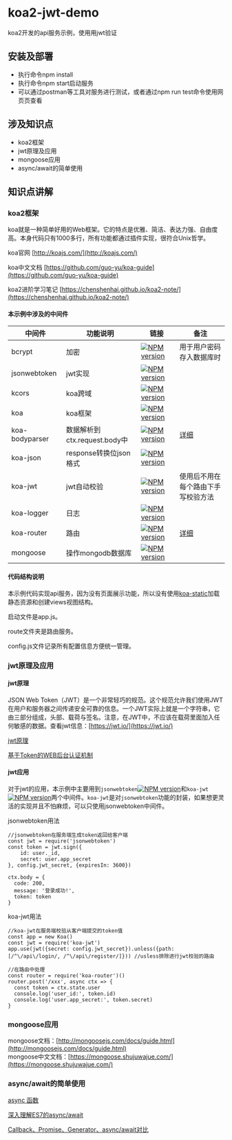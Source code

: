 # koa2-jwt-demo

koa2开发的api服务示例，使用用jwt验证

## 安装及部署
* 执行命令npm install
* 执行命令npm start启动服务
* 可以通过postman等工具对服务进行测试，或者通过npm run test命令使用网页页查看

## 涉及知识点
* koa2框架
* jwt原理及应用
* mongoose应用
* async/await的简单使用

## 知识点讲解

### koa2框架
koa就是一种简单好用的Web框架。它的特点是优雅、简洁、表达力强、自由度高。本身代码只有1000多行，所有功能都通过插件实现，很符合Unix哲学。

koa官网 [http://koajs.com/](http://koajs.com/)

koa中文文档 [https://github.com/guo-yu/koa-guide](https://github.com/guo-yu/koa-guide)

koa2进阶学习笔记 [https://chenshenhai.github.io/koa2-note/](https://chenshenhai.github.io/koa2-note/)

#### 本示例中涉及的中间件

|中间件|功能说明|链接|备注|
|----|----|----|----|
|bcrypt| 加密 |[![NPM version](https://img.shields.io/npm/v/bcrypt.svg?style=flat-square)](https://npmjs.org/package/bcrypt)| 用于用户密码存入数据库时 |
|jsonwebtoken| jwt实现 |[![NPM version](https://img.shields.io/npm/v/jsonwebtoken.svg?style=flat-square)](https://npmjs.org/package/jsonwebtoken)| |
|kcors| koa跨域 |[![NPM version](https://img.shields.io/npm/v/kcors.svg?style=flat-square)](https://npmjs.org/package/kcors)| |
|koa| koa框架 |[![NPM version](https://img.shields.io/npm/v/koa.svg?style=flat-square)](https://npmjs.org/package/koa)| |
|koa-bodyparser| 数据解析到ctx.request.body中 |[![NPM version](https://img.shields.io/npm/v/koa-bodyparser.svg?style=flat-square)](https://npmjs.org/package/koa-bodyparser)| [详细](https://chenshenhai.github.io/koa2-note/note/request/post-use-middleware.html) |
|koa-json| response转换位json格式 |[![NPM version](https://img.shields.io/npm/v/koa-json.svg?style=flat-square)](https://npmjs.org/package/koa-json)| |
|koa-jwt| jwt自动校验 |[![NPM version](https://img.shields.io/npm/v/koa-jwt.svg?style=flat-square)](https://npmjs.org/package/koa-jwt)| 使用后不用在每个路由下手写校验方法 |
|koa-logger| 日志 |[![NPM version](https://img.shields.io/npm/v/koa-logger.svg?style=flat-square)](https://npmjs.org/package/koa-logger)| |
|koa-router| 路由 |[![NPM version](https://img.shields.io/npm/v/koa-router.svg?style=flat-square)](https://npmjs.org/package/koa-router)| [详细](https://chenshenhai.github.io/koa2-note/note/route/koa-router.html) |
|mongoose| 操作mongodb数据库 |[![NPM version](https://img.shields.io/npm/v/mongoose.svg?style=flat-square)](https://npmjs.org/package/mongoose)| |

#### 代码结构说明

本示例代码实现api服务，因为没有页面展示功能，所以没有使用[koa-static](https://www.npmjs.com/package/koa-static)加载静态资源和创建views视图结构。 

启动文件是app.js。

route文件夹是路由服务。 

config.js文件记录所有配置信息方便统一管理。

### jwt原理及应用

#### jwt原理
JSON Web Token（JWT）是一个非常轻巧的规范。这个规范允许我们使用JWT在用户和服务器之间传递安全可靠的信息。一个JWT实际上就是一个字符串，它由三部分组成，头部、载荷与签名。注意，在JWT中，不应该在载荷里面加入任何敏感的数据。查看jwt信息：[https://jwt.io/](https://jwt.io/)

[jwt原理](http://blog.leapoahead.com/2015/09/06/understanding-jwt/)

[基于Token的WEB后台认证机制](http://www.cnblogs.com/xiekeli/p/5607107.html)

#### jwt应用
对于jwt的应用，本示例中主要用到`jsonwebtoken`[![NPM version](https://img.shields.io/npm/v/jsonwebtoken.svg?style=flat-square)](https://npmjs.org/package/jsonwebtoken)和`koa-jwt`[![NPM version](https://img.shields.io/npm/v/koa-jwt.svg?style=flat-square)](https://npmjs.org/package/koa-jwt)两个中间件。`koa-jwt`是对`jsonwebtoken`功能的封装，如果想更灵活的实现并且不怕麻烦，可以只使用jsonwebtoken中间件。

jsonwebtoken用法
```
//jsonwebtoken在服务端生成token返回给客户端
const jwt = require('jsonwebtoken')
const token = jwt.sign({
    id: user._id,
    secret: user.app_secret
}, config.jwt_secret, {expiresIn: 3600})
    
ctx.body = { 
  code: 200, 
  message: '登录成功!', 
  token: token
}
```
koa-jwt用法
```
//koa-jwt在服务端校验从客户端提交的token值
const app = new Koa()
const jwt = require('koa-jwt')
app.use(jwt({secret: config.jwt_secret}).unless({path:[/^\/api\/login/, /^\/api\/register/]})) //usless排除进行jwt校验的路由

//在路由中处理
const router = require('koa-router')()
router.post('/xxx', async ctx => {
  const token = ctx.state.user
  console.log('user_id:', token.id)
  console.log('user.app_secret:', token.secret)
}
```

### mongoose应用
mongoose文档：[http://mongoosejs.com/docs/guide.html](http://mongoosejs.com/docs/guide.html)  
mongoose中文文档：[https://mongoose.shujuwajue.com/](https://mongoose.shujuwajue.com/)

### async/await的简单使用
[async 函数](http://es6.ruanyifeng.com/#docs/async)

[深入理解ES7的async/await](http://coolcao.com/2016/12/12/deeper-understanding-of-async-await/)

[Callback、Promise、Generator、async/await对比](https://www.lazycoffee.com/articles/view?id=58ab09eea072b332753d9774)
